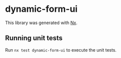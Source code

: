 # dynamic-form-ui

This library was generated with [Nx](https://nx.dev).

## Running unit tests

Run `nx test dynamic-form-ui` to execute the unit tests.
